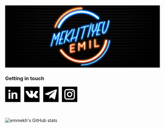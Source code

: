 ![Header](https://github.com/emmekh/emmekh/blob/main/assets/header.png)

### Getting in touch
<a href="https://www.linkedin.com/in/emil-mekhtiyev/" title="Follow me on LinkedIn">
  <img
    width="50"
    alt="Follow me on LinkedIn"
    src="https://github.com/emmekh/emmekh/blob/main/assets/linkedin.png"
  /></a>
&nbsp;
<a href="https://vk.com/mekhtiev_emil" title="Contact me in VK">
  <img
    width="50"
    alt="Contact me in VK"
    src="https://github.com/emmekh/emmekh/blob/main/assets/vk.png"
  /></a>
&nbsp;
<a href="https://t.me/Emil_Mekhtiyev" title="Contact me in Telegram">
  <img
    width="50"
    alt="Contact me in Telegram"
    src="https://github.com/emmekh/emmekh/blob/main/assets/telegram.png"
  /></a>
&nbsp;
<a href="https://www.instagram.com/emil__mf/" title="Follow me on Instagram">
  <img
    width="50"
    alt="Follow me on Instagram"
    src="https://github.com/emmekh/emmekh/blob/main/assets/instagram.png"
  /></a>
<br><br><br>

![emmekh's GitHub stats](https://github-readme-stats.vercel.app/api?username=emmekh&show_icons=true&theme=tokyonight&count_private=true)

<!--
**emmekh/emmekh** is a ✨ _special_ ✨ repository because its `README.md` (this file) appears on your GitHub profile.

Here are some ideas to get you started:

- 🔭 I’m currently working on ...
- 🌱 I’m currently learning ...
- 👯 I’m looking to collaborate on ...
- 🤔 I’m looking for help with ...
- 💬 Ask me about ...
- 📫 How to reach me: ...
- 😄 Pronouns: ...
- ⚡ Fun fact: ...


[![LinkedIn](https://img.shields.io/badge/-LinkedIn-333333?style=for-the-badge&logo=LinkedIn)](https://www.linkedin.com/in/emil-mekhtiyev/)
[![Instagram](https://img.shields.io/badge/-Instagram-333333?style=for-the-badge&logo=Instagram)](https://www.instagram.com/emil__mf/)
-->
